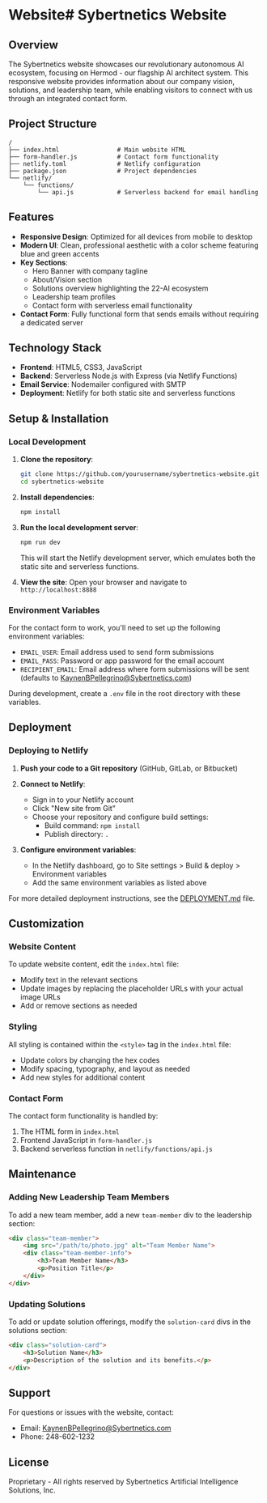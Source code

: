 # Website# Sybertnetics Website

## Overview

The Sybertnetics website showcases our revolutionary autonomous AI ecosystem, focusing on Hermod - our flagship AI architect system. This responsive website provides information about our company vision, solutions, and leadership team, while enabling visitors to connect with us through an integrated contact form.

## Project Structure

```
/
├── index.html                # Main website HTML
├── form-handler.js           # Contact form functionality
├── netlify.toml              # Netlify configuration
├── package.json              # Project dependencies
└── netlify/
    └── functions/
        └── api.js            # Serverless backend for email handling
```

## Features

- **Responsive Design**: Optimized for all devices from mobile to desktop
- **Modern UI**: Clean, professional aesthetic with a color scheme featuring blue and green accents
- **Key Sections**:
  - Hero Banner with company tagline
  - About/Vision section
  - Solutions overview highlighting the 22-AI ecosystem
  - Leadership team profiles
  - Contact form with serverless email functionality
- **Contact Form**: Fully functional form that sends emails without requiring a dedicated server

## Technology Stack

- **Frontend**: HTML5, CSS3, JavaScript
- **Backend**: Serverless Node.js with Express (via Netlify Functions)
- **Email Service**: Nodemailer configured with SMTP
- **Deployment**: Netlify for both static site and serverless functions

## Setup & Installation

### Local Development

1. **Clone the repository**:
   ```bash
   git clone https://github.com/yourusername/sybertnetics-website.git
   cd sybertnetics-website
   ```

2. **Install dependencies**:
   ```bash
   npm install
   ```

3. **Run the local development server**:
   ```bash
   npm run dev
   ```
   This will start the Netlify development server, which emulates both the static site and serverless functions.

4. **View the site**:
   Open your browser and navigate to `http://localhost:8888`

### Environment Variables

For the contact form to work, you'll need to set up the following environment variables:

- `EMAIL_USER`: Email address used to send form submissions
- `EMAIL_PASS`: Password or app password for the email account
- `RECIPIENT_EMAIL`: Email address where form submissions will be sent (defaults to KaynenBPellegrino@Sybertnetics.com)

During development, create a `.env` file in the root directory with these variables.

## Deployment

### Deploying to Netlify

1. **Push your code to a Git repository** (GitHub, GitLab, or Bitbucket)

2. **Connect to Netlify**:
   - Sign in to your Netlify account
   - Click "New site from Git"
   - Choose your repository and configure build settings:
     - Build command: `npm install`
     - Publish directory: `.`

3. **Configure environment variables**:
   - In the Netlify dashboard, go to Site settings > Build & deploy > Environment variables
   - Add the same environment variables as listed above

For more detailed deployment instructions, see the [DEPLOYMENT.md](DEPLOYMENT.md) file.

## Customization

### Website Content

To update website content, edit the `index.html` file:
- Modify text in the relevant sections
- Update images by replacing the placeholder URLs with your actual image URLs
- Add or remove sections as needed

### Styling

All styling is contained within the `<style>` tag in the `index.html` file:
- Update colors by changing the hex codes
- Modify spacing, typography, and layout as needed
- Add new styles for additional content

### Contact Form

The contact form functionality is handled by:
1. The HTML form in `index.html`
2. Frontend JavaScript in `form-handler.js`
3. Backend serverless function in `netlify/functions/api.js`

## Maintenance

### Adding New Leadership Team Members

To add a new team member, add a new `team-member` div to the leadership section:

```html
<div class="team-member">
    <img src="/path/to/photo.jpg" alt="Team Member Name">
    <div class="team-member-info">
        <h3>Team Member Name</h3>
        <p>Position Title</p>
    </div>
</div>
```

### Updating Solutions

To add or update solution offerings, modify the `solution-card` divs in the solutions section:

```html
<div class="solution-card">
    <h3>Solution Name</h3>
    <p>Description of the solution and its benefits.</p>
</div>
```

## Support

For questions or issues with the website, contact:
- Email: KaynenBPellegrino@Sybertnetics.com
- Phone: 248-602-1232

## License

Proprietary - All rights reserved by Sybertnetics Artificial Intelligence Solutions, Inc.